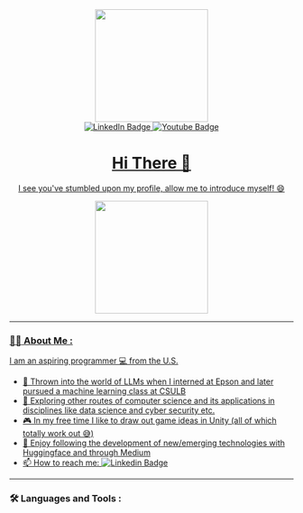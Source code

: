 

<div id="header" align="center">
  <img src="https://i.giphy.com/media/v1.Y2lkPTc5MGI3NjExazF6d21wam9qYnVrMTVvejJrNnNwNzVlOXNvM2s5NmQ0OTRwaHBtcSZlcD12MV9pbnRlcm5hbF9naWZfYnlfaWQmY3Q9Zw/tP3Tu61F2RBZe/giphy.gif" width="200"/>

<div id="badges">
  <a href="https://www.linkedin.com/in/aveline-villaganas/">
    <img src="https://img.shields.io/badge/LinkedIn-blue?style=for-the-badge&logo=linkedin&logoColor=white" alt="LinkedIn Badge"/>
  </a>
  <a href="https://www.youtube.com/@burntchow/featured">
    <img src="https://img.shields.io/badge/YouTube-red?style=for-the-badge&logo=youtube&logoColor=white" alt="Youtube Badge"/> 
</div>

 # Hi There 👋

 I see you've stumbled upon my profile, allow me to introduce myself! 😄
 
  <img src="https://i.giphy.com/media/v1.Y2lkPTc5MGI3NjExemlvZXpodTduaDU2dng5dmg4ODZia3R1czhtODN5d2h2NWlqMnloZiZlcD12MV9pbnRlcm5hbF9naWZfYnlfaWQmY3Q9Zw/o0vwzuFwCGAFO/giphy.gif
" width="200"/> 


</div>


---

### :woman_technologist: About Me :
I am an aspiring programmer 💻 from the U.S.
- 🦜 Thrown into the world of LLMs when I interned at Epson and later pursued a machine learning class at CSULB
- 🌱 Exploring other routes of computer science and its applications in disciplines like data science and cyber security etc. 
- 🎮 In my free time I like to draw out game ideas in Unity (all of which totally work out 😅)
- 📰 Enjoy following the development of new/emerging technologies with Huggingface and through Medium
- 📫 How to reach me: [![Linkedin Badge](https://img.shields.io/badge/-aveline-blue?style=flat&logo=Linkedin&logoColor=white)](https://www.linkedin.com/in/aveline-villaganas/)

---

### :hammer_and_wrench: Languages and Tools :

